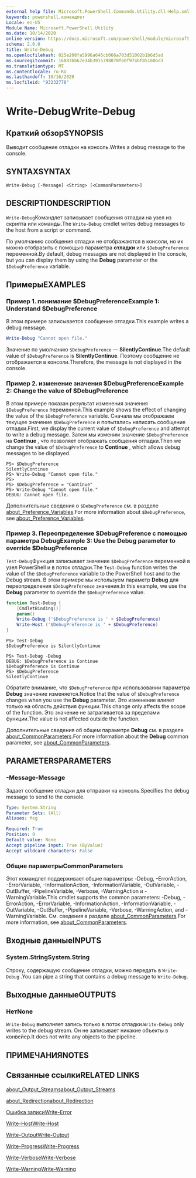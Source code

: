 ```yaml
---
external help file: Microsoft.PowerShell.Commands.Utility.dll-Help.xml
keywords: powershell,командлет
Locale: en-US
Module Name: Microsoft.PowerShell.Utility
ms.date: 10/14/2020
online version: https://docs.microsoft.com/powershell/module/microsoft.powershell.utility/write-debug?view=powershell-6&WT.mc_id=ps-gethelp
schema: 2.0.0
title: Write-Debug
ms.openlocfilehash: 025e208fa5996a646cb066a703d51002b1b6d5ad
ms.sourcegitcommit: 16883bb67e34b3915798070f60f974bf85160bd3
ms.translationtype: MT
ms.contentlocale: ru-RU
ms.lasthandoff: 10/16/2020
ms.locfileid: "93232778"
---
```

# <span data-ttu-id="53044-103">Write-Debug</span><span class="sxs-lookup"><span data-stu-id="53044-103">Write-Debug</span></span>

## <span data-ttu-id="53044-104">Краткий обзор</span><span class="sxs-lookup"><span data-stu-id="53044-104">SYNOPSIS</span></span>
<span data-ttu-id="53044-105">Выводит сообщение отладки на консоль.</span><span class="sxs-lookup"><span data-stu-id="53044-105">Writes a debug message to the console.</span></span>

## <span data-ttu-id="53044-106">SYNTAX</span><span class="sxs-lookup"><span data-stu-id="53044-106">SYNTAX</span></span>

```
Write-Debug [-Message] <String> [<CommonParameters>]
```

## <span data-ttu-id="53044-107">DESCRIPTION</span><span class="sxs-lookup"><span data-stu-id="53044-107">DESCRIPTION</span></span>

<span data-ttu-id="53044-108">`Write-Debug`Командлет записывает сообщения отладки на узел из скрипта или команды.</span><span class="sxs-lookup"><span data-stu-id="53044-108">The `Write-Debug` cmdlet writes debug messages to the host from a script or command.</span></span>

<span data-ttu-id="53044-109">По умолчанию сообщения отладки не отображаются в консоли, но их можно отобразить с помощью параметра **отладки** или `$DebugPreference` переменной.</span><span class="sxs-lookup"><span data-stu-id="53044-109">By default, debug messages are not displayed in the console, but you can display them by using the **Debug** parameter or the `$DebugPreference` variable.</span></span>

## <span data-ttu-id="53044-110">Примеры</span><span class="sxs-lookup"><span data-stu-id="53044-110">EXAMPLES</span></span>

### <span data-ttu-id="53044-111">Пример 1. понимание $DebugPreference</span><span class="sxs-lookup"><span data-stu-id="53044-111">Example 1: Understand $DebugPreference</span></span>

<span data-ttu-id="53044-112">В этом примере записывается сообщение отладки.</span><span class="sxs-lookup"><span data-stu-id="53044-112">This example writes a debug message.</span></span>

```powershell
Write-Debug "Cannot open file."
```

<span data-ttu-id="53044-113">Значение по умолчанию `$DebugPreference` — **SilentlyContinue**.</span><span class="sxs-lookup"><span data-stu-id="53044-113">The default value of `$DebugPreference` is **SilentlyContinue**.</span></span> <span data-ttu-id="53044-114">Поэтому сообщение не отображается в консоли.</span><span class="sxs-lookup"><span data-stu-id="53044-114">Therefore, the message is not displayed in the console.</span></span>

### <span data-ttu-id="53044-115">Пример 2. изменение значения $DebugPreference</span><span class="sxs-lookup"><span data-stu-id="53044-115">Example 2: Change the value of $DebugPreference</span></span>

<span data-ttu-id="53044-116">В этом примере показан результат изменения значения `$DebugPreference` переменной.</span><span class="sxs-lookup"><span data-stu-id="53044-116">This example shows the effect of changing the value of the `$DebugPreference` variable.</span></span> <span data-ttu-id="53044-117">Сначала мы отображаем текущее значение `$DebugPreference` и попытались написать сообщение отладки.</span><span class="sxs-lookup"><span data-stu-id="53044-117">First, we display the current value of `$DebugPreference` and attempt to write a debug message.</span></span> <span data-ttu-id="53044-118">Затем мы изменим значение `$DebugPreference` на **Continue** , что позволяет отображать сообщения отладки.</span><span class="sxs-lookup"><span data-stu-id="53044-118">Then we change the value of `$DebugPreference` to **Continue** , which allows debug messages to be displayed.</span></span>

```
PS> $DebugPreference
SilentlyContinue
PS> Write-Debug "Cannot open file."
PS>
PS> $DebugPreference = "Continue"
PS> Write-Debug "Cannot open file."
DEBUG: Cannot open file.
```

<span data-ttu-id="53044-119">Дополнительные сведения о `$DebugPreference` см. в разделе [about_Preference_Variables](/powershell/module/Microsoft.PowerShell.Core/About/about_Preference_Variables).</span><span class="sxs-lookup"><span data-stu-id="53044-119">For more information about `$DebugPreference`, see [about_Preference_Variables](/powershell/module/Microsoft.PowerShell.Core/About/about_Preference_Variables).</span></span>

### <span data-ttu-id="53044-120">Пример 3. Переопределение $DebugPreference с помощью параметра Debug</span><span class="sxs-lookup"><span data-stu-id="53044-120">Example 3: Use the Debug parameter to override $DebugPreference</span></span>

<span data-ttu-id="53044-121">`Test-Debug`Функция записывает значение `$DebugPreference` переменной в узел PowerShell и в поток отладки.</span><span class="sxs-lookup"><span data-stu-id="53044-121">The `Test-Debug` function writes the value of the `$DebugPreference` variable to the PowerShell host and to the Debug stream.</span></span> <span data-ttu-id="53044-122">В этом примере мы используем параметр **Debug** для переопределения `$DebugPreference` значения.</span><span class="sxs-lookup"><span data-stu-id="53044-122">In this example, we use the **Debug** parameter to override the `$DebugPreference` value.</span></span>

```powershell
function Test-Debug {
    [CmdletBinding()]
    param()
    Write-Debug ('$DebugPreference is ' + $DebugPreference)
    Write-Host ('$DebugPreference is ' + $DebugPreference)
}
```

```
PS> Test-Debug
$DebugPreference is SilentlyContinue

PS> Test-Debug -Debug
DEBUG: $DebugPreference is Continue
$DebugPreference is Continue
PS> $DebugPreference
SilentlyContinue
```

<span data-ttu-id="53044-123">Обратите внимание, что `$DebugPreference` при использовании параметра **Debug** значение изменяется.</span><span class="sxs-lookup"><span data-stu-id="53044-123">Notice that the value of `$DebugPreference` changes when you use the **Debug** parameter.</span></span> <span data-ttu-id="53044-124">Это изменение влияет только на область действия функции.</span><span class="sxs-lookup"><span data-stu-id="53044-124">This change only affects the scope of the function.</span></span> <span data-ttu-id="53044-125">Это значение не затрагивается за пределами функции.</span><span class="sxs-lookup"><span data-stu-id="53044-125">The value is not affected outside the function.</span></span>

<span data-ttu-id="53044-126">Дополнительные сведения об общем параметре **Debug** см. в разделе [about_CommonParameters](https://go.microsoft.com/fwlink/?LinkID=113216).</span><span class="sxs-lookup"><span data-stu-id="53044-126">For more information about the **Debug** common parameter, see [about_CommonParameters](https://go.microsoft.com/fwlink/?LinkID=113216).</span></span>

## <span data-ttu-id="53044-127">PARAMETERS</span><span class="sxs-lookup"><span data-stu-id="53044-127">PARAMETERS</span></span>

### <span data-ttu-id="53044-128">-Message</span><span class="sxs-lookup"><span data-stu-id="53044-128">-Message</span></span>

<span data-ttu-id="53044-129">Задает сообщение отладки для отправки на консоль.</span><span class="sxs-lookup"><span data-stu-id="53044-129">Specifies the debug message to send to the console.</span></span>

```yaml
Type: System.String
Parameter Sets: (All)
Aliases: Msg

Required: True
Position: 0
Default value: None
Accept pipeline input: True (ByValue)
Accept wildcard characters: False
```

### <span data-ttu-id="53044-130">Общие параметры</span><span class="sxs-lookup"><span data-stu-id="53044-130">CommonParameters</span></span>

<span data-ttu-id="53044-131">Этот командлет поддерживает общие параметры: -Debug, -ErrorAction, -ErrorVariable, -InformationAction, -InformationVariable, -OutVariable, -OutBuffer, -PipelineVariable, -Verbose, -WarningAction и -WarningVariable.</span><span class="sxs-lookup"><span data-stu-id="53044-131">This cmdlet supports the common parameters: -Debug, -ErrorAction, -ErrorVariable, -InformationAction, -InformationVariable, -OutVariable, -OutBuffer, -PipelineVariable, -Verbose, -WarningAction, and -WarningVariable.</span></span> <span data-ttu-id="53044-132">См. сведения в разделе [about_CommonParameters](https://go.microsoft.com/fwlink/?LinkID=113216).</span><span class="sxs-lookup"><span data-stu-id="53044-132">For more information, see [about_CommonParameters](https://go.microsoft.com/fwlink/?LinkID=113216).</span></span>

## <span data-ttu-id="53044-133">Входные данные</span><span class="sxs-lookup"><span data-stu-id="53044-133">INPUTS</span></span>

### <span data-ttu-id="53044-134">System.String</span><span class="sxs-lookup"><span data-stu-id="53044-134">System.String</span></span>

<span data-ttu-id="53044-135">Строку, содержащую сообщение отладки, можно передать в `Write-Debug` .</span><span class="sxs-lookup"><span data-stu-id="53044-135">You can pipe a string that contains a debug message to `Write-Debug`.</span></span>

## <span data-ttu-id="53044-136">Выходные данные</span><span class="sxs-lookup"><span data-stu-id="53044-136">OUTPUTS</span></span>

### <span data-ttu-id="53044-137">Нет</span><span class="sxs-lookup"><span data-stu-id="53044-137">None</span></span>

<span data-ttu-id="53044-138">`Write-Debug` выполняет запись только в поток отладки.</span><span class="sxs-lookup"><span data-stu-id="53044-138">`Write-Debug` only writes to the debug stream.</span></span> <span data-ttu-id="53044-139">Он не записывает никакие объекты в конвейер.</span><span class="sxs-lookup"><span data-stu-id="53044-139">It does not write any objects to the pipeline.</span></span>

## <span data-ttu-id="53044-140">ПРИМЕЧАНИЯ</span><span class="sxs-lookup"><span data-stu-id="53044-140">NOTES</span></span>

## <span data-ttu-id="53044-141">Связанные ссылки</span><span class="sxs-lookup"><span data-stu-id="53044-141">RELATED LINKS</span></span>

[<span data-ttu-id="53044-142">about_Output_Streams</span><span class="sxs-lookup"><span data-stu-id="53044-142">about_Output_Streams</span></span>](../Microsoft.PowerShell.Core/About/about_Output_Streams.md)

[<span data-ttu-id="53044-143">about_Redirection</span><span class="sxs-lookup"><span data-stu-id="53044-143">about_Redirection</span></span>](../Microsoft.PowerShell.Core/About/about_Redirection.md)

[<span data-ttu-id="53044-144">Ошибка записи</span><span class="sxs-lookup"><span data-stu-id="53044-144">Write-Error</span></span>](Write-Error.md)

[<span data-ttu-id="53044-145">Write-Host</span><span class="sxs-lookup"><span data-stu-id="53044-145">Write-Host</span></span>](Write-Host.md)

[<span data-ttu-id="53044-146">Write-Output</span><span class="sxs-lookup"><span data-stu-id="53044-146">Write-Output</span></span>](Write-Output.md)

[<span data-ttu-id="53044-147">Write-Progress</span><span class="sxs-lookup"><span data-stu-id="53044-147">Write-Progress</span></span>](Write-Progress.md)

[<span data-ttu-id="53044-148">Write-Verbose</span><span class="sxs-lookup"><span data-stu-id="53044-148">Write-Verbose</span></span>](Write-Verbose.md)

[<span data-ttu-id="53044-149">Write-Warning</span><span class="sxs-lookup"><span data-stu-id="53044-149">Write-Warning</span></span>](Write-Warning.md)
